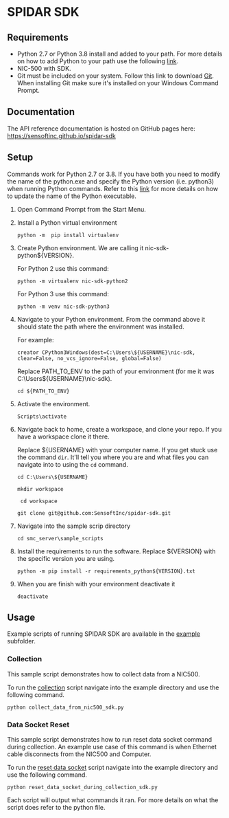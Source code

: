 # SPIDAR SDK


## Requirements 

* Python 2.7 or Python 3.8 install and added to your path. For more details on how to add Python to your path use the 
  following
  [link](https://datascience.com.co/how-to-install-python-2-7-and-3-6-in-windows-10-add-python-path-281e7eae62a). 
* NIC-500 with SDK.  
* Git must be included on your system. Follow this link to download [Git](https://git-scm.com/downloads). When 
  installing Git make sure it's installed on your Windows Command Prompt. 

## Documentation

The API reference documentation is hosted on GitHub pages here: https://sensoftinc.github.io/spidar-sdk

## Setup 

Commands work for Python 2.7 or 3.8. If you have both you need to modify the name of the python.exe and specify the 
Python version (i.e. python3) when running Python commands. Refer to this 
[link](https://datascience.com.co/how-to-install-python-2-7-and-3-6-in-windows-10-add-python-path-281e7eae62a) for more 
details on how to update the name of the Python executable.

1. Open Command Prompt from the Start Menu. 
   
2. Install a Python virtual environment 

    ```python -m  pip install virtualenv```

3. Create Python environment. We are calling it nic-sdk-python${VERSION}.  

    For Python 2 use this command:

    ```python -m virtualenv nic-sdk-python2```

    For Python 3 use this command: 

    ```python -m venv nic-sdk-python3```

4. Navigate to your Python environment. From the command above it should state the path where the environment was 
   installed.

    For example:  

    ```creator CPython3Windows(dest=C:\Users\${USERNAME}\nic-sdk, clear=False, no_vcs_ignore=False, global=False)```

    Replace PATH_TO_ENV to the path of your environment (for me it was C:\Users\${USERNAME}\nic-sdk). 

    ```cd ${PATH_TO_ENV}```

5. Activate the environment.
   
    ```Scripts\activate```  

6. Navigate back to home, create a workspace, and clone your repo. If you have a workspace clone it there. 

    Replace ${USERNAME} with your computer name.  If you get stuck use the command ```dir```. It'll tell you where you 
    are and what files you can navigate into to using the ```cd``` command. 

    ``` cd C:\Users\${USERNAME} ```

    ``` mkdir workspace ```

    ``` cd workspace```

    ```git clone git@github.com:SensoftInc/spidar-sdk.git```

7. Navigate into the sample scrip directory 

    ```cd smc_server\sample_scripts```

8. Install the requirements to run the software. Replace ${VERSION} with the specific version you are using.

    ```python -m pip install -r requirements_python${VERSION}.txt```

9. When you are finish with your environment deactivate it

    ```deactivate```
 

## Usage 

Example scripts of running SPIDAR SDK are available in the [example](example/) subfolder.

### Collection

This sample script demonstrates how to collect data from a NIC500.

To run the [collection](example/collect_data_from_nic500_sdk.py) script navigate into the example directory and use the 
following command. 

```python collect_data_from_nic500_sdk.py```

### Data Socket Reset 

This sample script demonstrates how to run reset data socket command during collection. An example use case of this 
command is when Ethernet cable disconnects from the NIC500 and Computer.  

To run the [reset data socket](example/reset_data_socket_during_collection_sdk.py) script navigate into the example 
directory and use the following command. 

```python reset_data_socket_during_collection_sdk.py```

Each script will output what commands it ran. For more details on what the script does refer to the python file.
